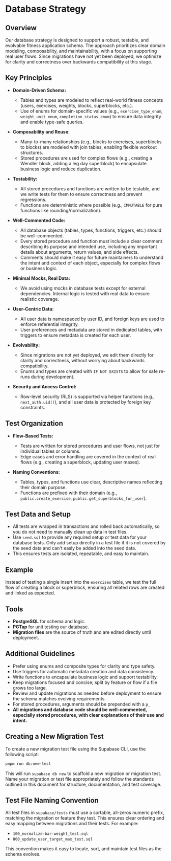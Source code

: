 # Database Strategy

## Overview

Our database strategy is designed to support a robust, testable, and evolvable
fitness application schema. The approach prioritizes clear domain modeling,
composability, and maintainability, with a focus on supporting real user flows.
Since migrations have not yet been deployed, we optimize for clarity and
correctness over backwards compatibility at this stage.

## Key Principles

- **Domain-Driven Schema:**

  - Tables and types are modeled to reflect real-world fitness concepts (users,
    exercises, weights, blocks, superblocks, etc.).
  - Use of enums for domain-specific values (e.g., `exercise_type_enum`,
    `weight_unit_enum`, `completion_status_enum`) to ensure data integrity and
    enable type-safe queries.

- **Composability and Reuse:**

  - Many-to-many relationships (e.g., blocks to exercises, superblocks to
    blocks) are modeled with join tables, enabling flexible workout structures.
  - Stored procedures are used for complex flows (e.g., creating a Wendler
    block, adding a leg day superblock) to encapsulate business logic and reduce
    duplication.

- **Testability:**

  - All stored procedures and functions are written to be testable, and we write
    tests for them to ensure correctness and prevent regressions.
  - Functions are deterministic where possible (e.g., `IMMUTABLE` for pure
    functions like rounding/normalization).

- **Well-Commented Code:**

  - All database objects (tables, types, functions, triggers, etc.) should be
    well-commented.
  - Every stored procedure and function must include a clear comment describing
    its purpose and intended use, including any important details about
    arguments, return values, and side effects.
  - Comments should make it easy for future maintainers to understand the intent
    and context of each object, especially for complex flows or business logic.

- **Minimal Mocks, Real Data:**

  - We avoid using mocks in database tests except for external dependencies.
    Internal logic is tested with real data to ensure realistic coverage.

- **User-Centric Data:**

  - All user data is namespaced by user ID, and foreign keys are used to enforce
    referential integrity.
  - User preferences and metadata are stored in dedicated tables, with triggers
    to ensure metadata is created for each user.

- **Evolvability:**

  - Since migrations are not yet deployed, we edit them directly for clarity and
    correctness, without worrying about backwards compatibility.
  - Enums and types are created with `IF NOT EXISTS` to allow for safe re-runs
    during development.

- **Security and Access Control:**

  - Row-level security (RLS) is supported via helper functions (e.g.,
    `next_auth.uid()`), and all user data is protected by foreign key
    constraints.

## Test Organization

- **Flow-Based Tests:**

  - Tests are written for stored procedures and user flows, not just for
    individual tables or columns.
  - Edge cases and error handling are covered in the context of real flows
    (e.g., creating a superblock, updating user maxes).

- **Naming Conventions:**
  - Tables, types, and functions use clear, descriptive names reflecting their
    domain purpose.
  - Functions are prefixed with their domain (e.g., `public.create_exercise`,
    `public.get_superblocks_for_user`).

## Test Data and Setup

- All tests are wrapped in transactions and rolled back automatically, so you do
  not need to manually clean up data in test files.
- Use `seed.sql` to provide any required setup or test data for your database
  tests. Only add setup directly in a test file if it is not covered by the seed
  data and can't easly be added into the seed data.
- This ensures tests are isolated, repeatable, and easy to maintain.

## Example

Instead of testing a single insert into the `exercises` table, we test the full
flow of creating a block or superblock, ensuring all related rows are created
and linked as expected.

## Tools

- **PostgreSQL** for schema and logic.
- **PGTap** for unit testing our database.
- **Migration files** are the source of truth and are edited directly until
  deployment.

## Additional Guidelines

- Prefer using enums and composite types for clarity and type safety.
- Use triggers for automatic metadata creation and data consistency.
- Write functions to encapsulate business logic and support testability.
- Keep migrations focused and concise; split by feature or flow if a file grows
  too large.
- Review and update migrations as needed before deployment to ensure the schema
  matches evolving requirements.
- For stored procedures, arguments should be prepended with a `p_`
- **All migrations and database code should be well-commented, especially stored
  procedures, with clear explanations of their use and intent.**

## Creating a New Migration Test

To create a new migration test file using the Supabase CLI, use the following
script:

```bash
pnpm run db:new-test
```

This will run `supabase db new` to scaffold a new migration or migration test.
Name your migration or test file appropriately and follow the standards outlined
in this document for structure, documentation, and test coverage.

## Test File Naming Convention

All test files in `supabase/tests` must use a sortable, all-zeros numeric
prefix, matching the migration or feature they test. This ensures clear ordering
and easy mapping between migrations and their tests. For example:

- `100_normalize-bar-weight_test.sql`
- `800_update_user_target_max_test.sql`

This convention makes it easy to locate, sort, and maintain test files as the
schema evolves.

